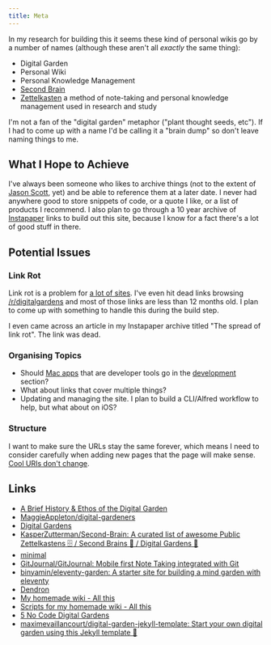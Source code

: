 ```yaml
---
title: Meta
---
```


In my research for building this it seems these kind of personal wikis go by a number of names (although these aren't all _exactly_ the same thing):

- Digital Garden
- Personal Wiki
- Personal Knowledge Management
- [Second Brain](https://www.buildingasecondbrain.com/)
- [Zettelkasten](https://en.wikipedia.org/wiki/Zettelkasten) a method of note-taking and personal knowledge management used in research and study

I'm not a fan of the "digital garden" metaphor ("plant thought seeds, etc"). If I had to come up with a name I'd be calling it a "brain dump" so don't leave naming things to me.

## What I Hope to Achieve

I've always been someone who likes to archive things (not to the extent of [Jason Scott](https://twitter.com/textfiles), yet) and be able to reference them at a later date. I never had anywhere good to store snippets of code, or a quote I like, or a list of products I recommend. I also plan to go through a 10 year archive of [Instapaper](https://instapaper.com) links to build out this site, because I know for a fact there's a lot of good stuff in there.

## Potential Issues

### Link Rot

Link rot is a problem for [a lot of sites](https://en.wikipedia.org/wiki/Wikipedia:Link_rot). I've even hit dead links browsing [/r/digitalgardens](https://www.reddit.com/r/DigitalGardens/) and most of those links are less than 12 months old. I plan to come up with something to handle this during the build step.

I even came across an article in my Instapaper archive titled "The spread of link rot". The link was dead.

### Organising Topics

- Should [Mac apps](/macos/apps) that are developer tools go in the [development](/webdev) section?
- What about links that cover multiple things?
- Updating and managing the site. I plan to build a CLI/Alfred workflow to help, but what about on iOS?

### Structure

I want to make sure the URLs stay the same forever, which means I need to consider carefully when adding new pages that the page will make sense. [Cool URIs don't change](https://www.w3.org/Provider/Style/URI).

## Links

- [A Brief History & Ethos of the Digital Garden](https://maggieappleton.com/garden-history)
- [MaggieAppleton/digital-gardeners](https://github.com/MaggieAppleton/digital-gardeners)
- [Digital Gardens](https://www.reddit.com/r/DigitalGardens/top/?t=all)
- [KasperZutterman/Second-Brain: A curated list of awesome Public Zettelkastens 🗄️ / Second Brains 🧠 / Digital Gardens 🌱](https://github.com/KasperZutterman/Second-Brain)
- [minimal](https://www.minimal.so/)
- [GitJournal/GitJournal: Mobile first Note Taking integrated with Git](https://github.com/GitJournal/GitJournal)
- [binyamin/eleventy-garden: A starter site for building a mind garden with eleventy](https://github.com/binyamin/eleventy-garden)
- [Dendron](https://www.dendron.so/)
- [My homemade wiki - All this](https://leancrew.com/all-this/2021/08/my-homemade-wiki/)
- [Scripts for my homemade wiki - All this](https://leancrew.com/all-this/2021/08/scripts-for-my-homemade-wiki/)
- [5 No Code Digital Gardens](https://ianjones.us/notes/digital-garden/five-no-code-digital-gardens)
- [maximevaillancourt/digital-garden-jekyll-template: Start your own digital garden using this Jekyll template 🌱](https://github.com/maximevaillancourt/digital-garden-jekyll-template)
